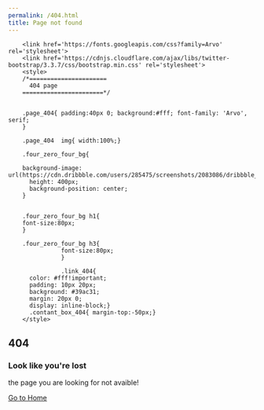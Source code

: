 ```yaml
---
permalink: /404.html
title: Page not found
---
```

		<link href='https://fonts.googleapis.com/css?family=Arvo' rel='stylesheet'>
		<link href='https://cdnjs.cloudflare.com/ajax/libs/twitter-bootstrap/3.3.7/css/bootstrap.min.css' rel='stylesheet'>
		<style>
		/*======================
		  404 page
		=======================*/


		.page_404{ padding:40px 0; background:#fff; font-family: 'Arvo', serif;
		}

		.page_404  img{ width:100%;}

		.four_zero_four_bg{

		background-image: url(https://cdn.dribbble.com/users/285475/screenshots/2083086/dribbble_1.gif);
		  height: 400px;
		  background-position: center;
		}


		.four_zero_four_bg h1{
		font-size:80px;
		}

		.four_zero_four_bg h3{
		           font-size:80px;
		           }
		           
		           .link_404{          
		  color: #fff!important;
		  padding: 10px 20px;
		  background: #39ac31;
		  margin: 20px 0;
		  display: inline-block;}
		  .contant_box_404{ margin-top:-50px;}
		</style>

<section class="page_404">
			<div class="container">
				<div class="row">
					<div class="col-sm-12">
						<div class="col-sm-10 col-sm-offset-1 text-center">
							<div class="four_zero_four_bg">
								<h1 class="text-center">
									404
								</h1>
							</div>
							<div class="contant_box_404">
								<h3 class="h2">
									Look like you're lost
								</h3>
								<p>
									the page you are looking for not avaible!
								</p><a class="link_404" href="/">Go to Home</a>
							</div>
						</div>
					</div>
				</div>
			</div>
		</section>

